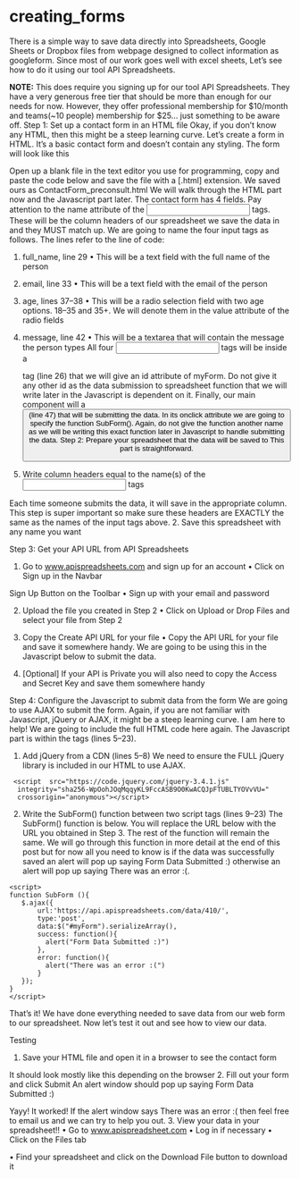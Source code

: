 # creating_forms

There is a simple way to save data directly into Spreadsheets, Google Sheets or Dropbox files from webpage designed to collect information as googleform.
Since most of our work goes well with excel sheets, Let’s see how to do it using our tool API Spreadsheets.

**NOTE:** This does require you signing up for our tool API Spreadsheets. They have a very generous free tier that should be more than enough for our needs for now. However, they offer professional membership for $10/month and teams(~10 people) membership for $25… just something to be aware off.
Step 1: Set up a contact form in an HTML file
Okay, if you don’t know any HTML, then this might be a steep learning curve. Let’s create a form in HTML. It’s a basic contact form and doesn’t contain any styling.
The form will look like this


Open up a blank file in the text editor you use for programming, copy and paste the code below and save the file with a [.html] extension. We saved ours as ContactForm_preconsult.html
We will walk through the HTML part now and the Javascript part later.
The contact form has 4 fields.
Pay attention to the name attribute of the <input> tags. These will be the column headers of our spreadsheet we save the data in and they MUST match up.
We are going to name the four input tags as follows. The lines refer to the line of code:
1.	full_name, line 29
•	This will be a text field with the full name of the person
2. email, line 33
•	This will be a text field with the email of the person
3. age, lines 37–38
•	This will be a radio selection field with two age options. 18–35 and 35+. We will denote them in the value attribute of the radio fields
4. message, line 42
•	This will be a textarea that will contain the message the person types
All four <input> tags will be inside a <form> tag (line 26) that we will give an id attribute of myForm. Do not give it any other id as the data submission to spreadsheet function that we will write later in the Javascript is dependent on it.
Finally, our main component will a <button> (line 47) that will be submitting the data. In its onclick attribute we are going to specify the function SubForm().
Again, do not give the function another name as we will be writing this exact function later in Javascript to handle submitting the data.
Step 2: Prepare your spreadsheet that the data will be saved to
This part is straightforward.


2. Write column headers equal to the name(s) of the <input> tags

Each time someone submits the data, it will save in the appropriate column. This step is super important so make sure these headers are EXACTLY the same as the names of the input tags above.
2.	Save this spreadsheet with any name you want
 

Step 3: Get your API URL from API Spreadsheets
1.	Go to www.apispreadsheets.com and sign up for an account
•	Click on Sign up in the Navbar
 
Sign Up Button on the Toolbar
•	Sign up with your email and password
 
2. Upload the file you created in Step 2
•	Click on Upload or Drop Files and select your file from Step 2
 
3. Copy the Create API URL for your file
•	Copy the API URL for your file and save it somewhere handy. We are going to be using this in the Javascript below to submit the data.
 
4. [Optional] If your API is Private you will also need to copy the Access and Secret Key and save them somewhere handy
 
Step 4: Configure the Javascript to submit data from the form
We are going to use AJAX to submit the form. Again, if you are not familiar with Javascript, jQuery or AJAX, it might be a steep learning curve. I am here to help!
We are going to include the full HTML code here again. The Javascript part is within the <head> tags (lines 5–23).


1.	Add jQuery from a CDN (lines 5–8)
We need to ensure the FULL jQuery library is included in our HTML to use AJAX.
```
 <script  src="https://code.jquery.com/jquery-3.4.1.js"  
  integrity="sha256-WpOohJOqMqqyKL9FccASB9O0KwACQJpFTUBLTYOVvVU="  
  crossorigin="anonymous"></script>
 ```
2. Write the SubForm() function between two script tags (lines 9–23)
The SubForm() function is below. You will replace the URL below with the URL you obtained in Step 3. The rest of the function will remain the same. We will go through this function in more detail at the end of this post but for now all you need to know is if the data was successfully saved an alert will pop up saying Form Data Submitted :) otherwise an alert will pop up saying There was an error :(.

 ```
<script>
function SubForm (){
    $.ajax({
        url:'https://api.apispreadsheets.com/data/410/',
        type:'post',
        data:$("#myForm").serializeArray(),
        success: function(){
          alert("Form Data Submitted :)")
        },
        error: function(){
          alert("There was an error :(")
        }
    });
}
</script>
 ```
That’s it! We have done everything needed to save data from our web form to our spreadsheet.
Now let’s test it out and see how to view our data.


Testing
1.	Save your HTML file and open it in a browser to see the contact form
 

It should look mostly like this depending on the browser
2. Fill out your form and click Submit
An alert window should pop up saying Form Data Submitted :)
 
Yayy! It worked!
If the alert window says There was an error :( then feel free to email us and we can try to help you out.
3. View your data in your spreadsheet!!
•	Go to www.apispreadsheet.com
•	Log in if necessary
•	Click on the Files tab
 
•	Find your spreadsheet and click on the Download File button to download it


